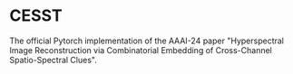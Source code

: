 # CESST
The official Pytorch implementation of the AAAI-24 paper "Hyperspectral Image Reconstruction via Combinatorial Embedding of Cross-Channel Spatio-Spectral Clues".
